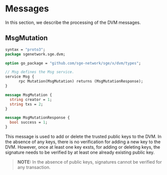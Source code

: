 # **Messages**

In this section, we describe the processing of the DVM messages.

## **MsgMutation**

```proto
syntax = "proto3";
package sgenetwork.sge.dvm;

option go_package = "github.com/sge-network/sge/x/dvm/types";

// Msg defines the Msg service.
service Msg {
      rpc Mutation(MsgMutation) returns (MsgMutationResponse);
}

message MsgMutation {
  string creator = 1;
  string txs = 2;
}

message MsgMutationResponse {
  bool success = 1;
}
```

This message is used to add or delete the trusted public keys to the DVM. In the absence of any keys, there is no verification for adding a new key to the DVM. However, once at least one key exsts, for adding or deleting keys, the signature needs to be verified by at least one already existing public key.

> **NOTE:** In the absence of public keys, signatures cannot be verified for any transaction.
